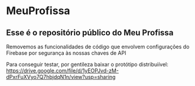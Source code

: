 # MeuProfissa


## Esse é o repositório público do Meu Profissa

Removemos as funcionalidades de código que envolvem configurações do Firebase por segurança às nossas chaves de API

Para conseguir testar, por gentileza baixar o protótipo distribuiível:
https://drive.google.com/file/d/1yEOPJvd-zM-dPxrFuXVyo7Q7hbjdqN1n/view?usp=sharing
